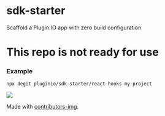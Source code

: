# sdk-starter
Scaffold a Plugin.IO app with zero build configuration

# This repo is not ready for use

### Example

`npx degit pluginio/sdk-starter/react-hooks my-project`

<a href="https://github.com/pluginio/sdk-starter/graphs/contributors">
  <img src="https://contrib.rocks/image?repo=pluginio/sdk-starter" />
</a>

Made with [contributors-img](https://contrib.rocks).